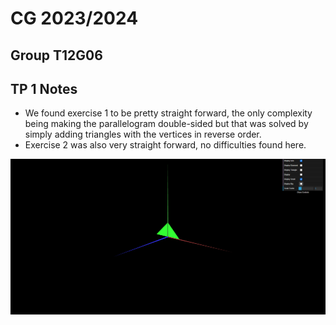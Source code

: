 # CG 2023/2024

## Group T12G06

## TP 1 Notes

- We found exercise 1 to be pretty straight forward, the only complexity being making the parallelogram double-sided but that
was solved by simply adding triangles with the vertices in reverse order.
- Exercise 2 was also very straight forward, no difficulties found here.

![Screenshot 1](screenshots/cg-t12g06-tp1-1.png)
